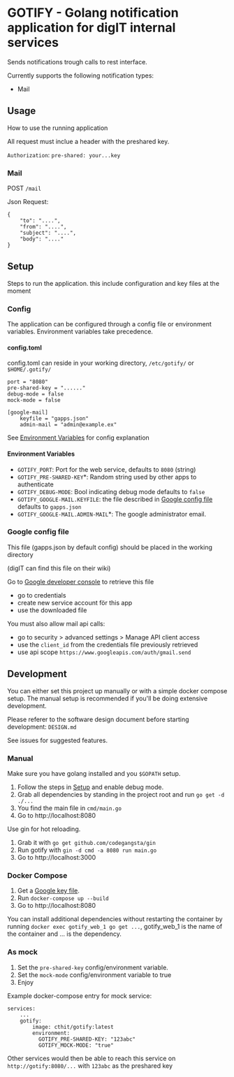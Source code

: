 # GOTIFY - Golang notification application for digIT internal services

Sends notifications trough calls to rest interface.

Currently supports the following notification types:
* Mail

## Usage
How to use the running application

All request must inclue a header with the preshared key.

`Authorization`: `pre-shared: your...key`

### Mail
POST `/mail`

Json Request:
```
{
    "to": "....",
    "from": "....",
    "subject": "....",
    "body": "...."
}
```

## Setup
Steps to run the application.
this include configuration and key files at the moment

### Config
The application can be configured through a config file or environment variables. Environment variables take precedence.

#### config.toml
config.toml can reside in your working directory, `/etc/gotify/` or `$HOME/.gotify/`

```
port = "8080"
pre-shared-key = "......"
debug-mode = false
mock-mode = false

[google-mail]
    keyfile = "gapps.json"
    admin-mail = "admin@example.ex"
```
See [Environment Variables](#environment-variables) for config explanation

#### Environment Variables
* `GOTIFY_PORT`: Port for the web service, defaults to `8080` (string)
* `GOTIFY_PRE-SHARED-KEY`*: Random string used by other apps to authenticate
* `GOTIFY_DEBUG-MODE`: Bool indicating debug mode defaults to `false`
* `GOTIFY_GOOGLE-MAIL.KEYFILE`: the file described in [Google config file](#google-config-file) defaults to `gapps.json`
* `GOTIFY_GOOGLE-MAIL.ADMIN-MAIL`*: The google administrator email.

### Google config file
This file (gapps.json by default config) should be placed in the working directory

(digIT can find this file on their wiki)


Go to [Google developer console](https://console.developers.google.com) to retrieve this file

* go to credentials
* create new service account för this app
* use the downloaded file


You must also allow mail api calls:

* go to security > advanced settings > Manage API client access
* use the `client_id` from the credentials file previously retrieved
* use api scope `https://www.googleapis.com/auth/gmail.send`

## Development
You can either set this project up manually or with a simple docker compose setup. The manual setup is recommended if you'll be doing extensive development.

Please referer to the software design document before starting development: `DESIGN.md`

See issues for suggested features.
### Manual
Make sure you have golang installed and you `$GOPATH` setup.
1. Follow the steps in [Setup](#setup) and enable debug mode.
2. Grab all dependencies by standing in the project root and run `go get -d ./...`
3. You find the main file in `cmd/main.go`
4. Go to http://localhost:8080

Use gin for hot reloading.
1. Grab it with `go get github.com/codegangsta/gin`
2. Run gotify with `gin -d cmd -a 8080 run main.go`
3. Go to http://localhost:3000

### Docker Compose
1. Get a [Google key file](#google-config-file).
2. Run `docker-compose up --build`
3. Go to http://localhost:8080

You can install additional dependencies without restarting the container by running `docker exec gotify_web_1 go get ...`, gotify_web_1 is the name of the container and ... is the dependency.

### As mock
1. Set the `pre-shared-key` config/environment variable.
2. Set the `mock-mode` config/environment variable to true
3. Enjoy

Example docker-compose entry for mock service:
```
services:
    ...
    gotify:
        image: cthit/gotify:latest
        environment:
          GOTIFY_PRE-SHARED-KEY: "123abc"
          GOTIFY_MOCK-MODE: "true"

```

Other services would then be able to reach this service on `http://gotify:8080/...` with `123abc` as the preshared key